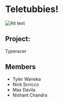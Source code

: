# Teletubbies!

![Alt text](http://adambeer.co.uk/wp-content/uploads/Teletubbies.jpg)

## Project:
Typeracer

## Members
* Tyler Waneka
* Nick Scricco
* Max Davila
* Nishant Chandra
